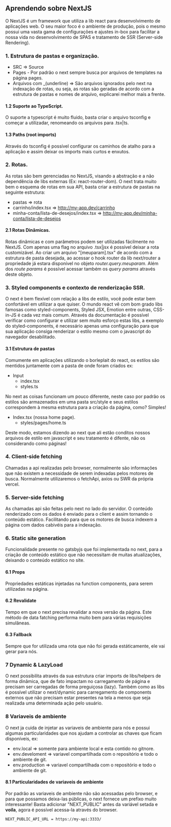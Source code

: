 ## Aprendendo sobre NextJS

O NextJS é um framework que utiliza a lib react para desenvolvimento de aplicações web. O seu maior foco é o ambiente de produção, pois o mesmo possui uma vasta gama de configurações e ajustes in-box para facilitar a nossa vida no desenvolvimento de SPAS e tratamento de SSR (Server-side Rendering).

### 1. Estrutura de pastas e organização.

- SRC => Source
- Pages - Por padrão o next sempre busca por arquivos de templates na página pages.
- Arquivos com \_(underline) => São arquivos ignorados pelo next na indexação de rotas, ou seja, as rotas são geradas de acordo com a estrutura de pastas e nomes de arquivo, explicarei melhor mais a frente.

#### 1.2 Suporte ao TypeScript.

O suporte a typescript é muito fluido, basta criar o arquivo tsconfig e começar a utilizadar, renomeando os arquivos para .tsx|ts.

#### 1.3 Paths (root imports)

Através do tsconfig é possível configurar os caminhos de atalho para a aplicação e assim deixar os imports mais curtos e enxutos.

### 2. Rotas.

As rotas são bem gerenciadas no NextJS, visando a abstração e a não dependência de libs externas (Ex: react-router-dom). O next trata muito bem o esquema de rotas em sua API, basta criar a estrutura de pastas na seguinte estrutura:

- pastas => rota
- carrinho/index.tsx => http://my-app.dev/carrinho
- minha-conta/lista-de-desejos/index.tsx => http://my-app.dev/minha-conta/lista-de-desejos

#### 2.1 Rotas Dinâmicas.

Rotas dinâmicas e com parâmetros podem ser utilizadas fácilmente no NextJS. Com apenas uma flag no arquivo .tsx|jsx é possível deixar a rota customizável. Ao criar um arquivo "[meuparam].tsx" de acordo com a estrutura de pasta desejada, ao acessar o hook router da lib next/router a propriedade já estara disponível no objeto _router.query.meuparam_. Além dos _route params_ é possível acessar também os _query params_ através deste objeto.

### 3. Styled components e contexto de renderização SSR.

O next é bem flexível com relação a libs de estilo, você pode estar bem confortável em utilizar a que quiser. O mundo react vê com bom grado libs famosas como styled-components, Styled JSX, Emotion entre outras, CSS-in-JS é cada vez mais comum. Através da documentação é possível verificar como configurar e utilizar sem muito esforço estas libs, a exemplo do styled-components, é necessário apenas uma configuração para que sua aplicação consiga renderizar o estilo mesmo com o javascript do navegador desabilitado.

#### 3.1 Estrutura de pastas

Comumente em aplicações utilizando o borleplait do react, os estilos são mentidos juntamente com a pasta de onde foram criados ex:

- Input
  - index.tsx
  - styles.ts

No next as coisas funcionam um pouco diferente, neste caso por padrão os estilos são armazenados em uma pasta src/style e seus estilos correspondem à mesma estrutura para a criação da página, como? Simples!

- Index.tsx (nossa home page).
  - styles/pages/home.ts

Deste modo, estamos dizendo ao next que ali estão conditos nossos arquivos de estilo em javascript e seu tratamento é difente, não os considerando como páginas!

### 4. Client-side fetching

Chamadas a api realizadas pelo browser, normalmente são informações que não existem a necessidade de serem indexadas pelos motores de busca. Normalmente utilizaremos o fetchApi, axios ou SWR da própria vercel.

### 5. Server-side fetching

As chamadas api são feitas pelo next no lado do servidor. O conteúdo renderizado com os dados é enviado para o client e assim tornando o conteúdo estático. Facilitando para que os motores de busca indexem a página com dados cabivéis para a indexação.

### 6. Static site generation

Funcionalidade presente no gatsbyjs que foi implementada no next, para a criação de conteúdo estático que não necessitam de muitas atualizações,
deixando o conteúdo estático no site.

#### 6.1 Props

Propriedades estáticas injetadas na function components, para serem utilizadas na página.

#### 6.2 Revalidate

Tempo em que o next precisa revalidar a nova versão da página. Este método de data fatching performa muito bem para várias requisições simulâneas.

#### 6.3 Fallback

Sempre que for utilizada uma rota que não foi gerada estáticamente, ele vai gerar para nós.

### 7 Dynamic & LazyLoad

O next possibilita através da sua estrutura criar imports de libs/helpers de forma dinâmica, que de fato impactam no carregamento de página e precisam ser carregadas de forma preguiçosa (lazy). Também como as libs é possível utilizar o next/dynamic para carregamento de components externos que não precisam estar presentes na tela a menos que seja realizada uma determinada ação pelo usuário.

### 8 Variaveis de ambiente

O next ja cuida de injetar as variaveis de ambiente para nós e possui algumas particularidades que nos ajudam a controlar as chaves que ficam disponíveis, ex:

- env.local => somente para ambiente local e esta contido no gitnore.
- env.develoment => variavel compartilhada com o repositório e todo o ambiente de git.
- env.production => variavel compartilhada com o repositório e todo o ambiente de git.

#### 8.1 Particularidades de variaveis de ambiente

Por padrão as variaveis de ambiente não são acessadas pelo browser, e para que possamos deixa-las públicas, o next fornece um prefixo muito interessante! Basta adicionar "NEXT_PUBLIC" antes da variável setada e
**voila**, agora é possível acessa-la através do browser.

`NEXT_PUBLIC_API_URL = https://my-api:3333/`
